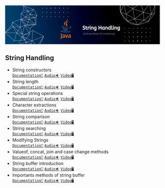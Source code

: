![String Handeling](../Assets/String%20Handling.png)

## String Handling

- String constructors<br>
  [`Documentation📃`]()
  [`Audio🔉`]()
  [`Video🖥️`]()
- String length<br>
  [`Documentation📃`]()
  [`Audio🔉`]()
  [`Video🖥️`]()
- Special string operations<br>
  [`Documentation📃`]()
  [`Audio🔉`]()
  [`Video🖥️`]()
- Character extractions<br>
  [`Documentation📃`]()
  [`Audio🔉`]()
  [`Video🖥️`]()
- String comparison<br>
  [`Documentation📃`]()
  [`Audio🔉`]()
  [`Video🖥️`]()
- String searching<br>
  [`Documentation📃`]()
  [`Audio🔉`]()
  [`Video🖥️`]()
- Modifying Strings<br>
  [`Documentation📃`]()
  [`Audio🔉`]()
  [`Video🖥️`]()
- Valueof, concat, join and case change methods<br>
  [`Documentation📃`]()
  [`Audio🔉`]()
  [`Video🖥️`]()
- String buffer introduction<br>
  [`Documentation📃`]()
  [`Audio🔉`]()
  [`Video🖥️`]()
- Importants methods of string buffer<br>
  [`Documentation📃`]()
  [`Audio🔉`]()
  [`Video🖥️`]()